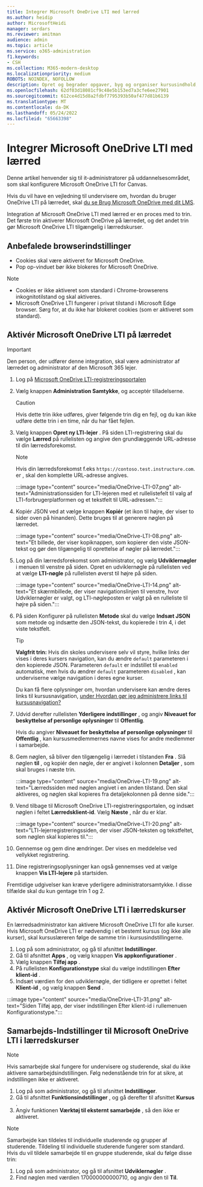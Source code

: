 ```yaml
---
title: Integrer Microsoft OneDrive LTI med lærred
ms.author: heidip
author: MicrosoftHeidi
manager: serdars
ms.reviewer: amitman
audience: admin
ms.topic: article
ms.service: o365-administration
f1.keywords:
- CSH
ms.collection: M365-modern-desktop
ms.localizationpriority: medium
ROBOTS: NOINDEX, NOFOLLOW
description: Opret og begrader opgaver, byg og organiser kursusindhold, og samarbejd om filer i realtid med den nye Microsoft OneDrive Learning Tools Interoperability App for Canvas.
ms.openlocfilehash: 62df03d18081cf9c48e5b153ed7a3cfe6ee27901
ms.sourcegitcommit: 612ce4d15d8a2fdbf7795393b50af477d81b6139
ms.translationtype: MT
ms.contentlocale: da-DK
ms.lasthandoff: 05/24/2022
ms.locfileid: "65663398"
---
```

# <a name="integrate-microsoft-onedrive-lti-with-canvas"></a>Integrer Microsoft OneDrive LTI med lærred

Denne artikel henvender sig til it-administratorer på uddannelsesområdet, som skal konfigurere Microsoft OneDrive LTI for Canvas.

Hvis du vil have en vejledning til undervisere om, hvordan du bruger OneDrive LTI på lærredet, skal [du se Brug Microsoft OneDrive med dit LMS](https://support.microsoft.com/topic/use-microsoft-onedrive-with-your-lms-c2ddeb48-f695-4267-94f2-14f7ff1b7bdd).

Integration af Microsoft OneDrive LTI med lærred er en proces med to trin. Det første trin aktiverer Microsoft OneDrive på lærredet, og det andet trin gør Microsoft OneDrive LTI tilgængelig i lærredskurser.

## <a name="recommended-browser-settings"></a>Anbefalede browserindstillinger

- Cookies skal være aktiveret for Microsoft OneDrive.
- Pop op-vinduet bør ikke blokeres for Microsoft OneDrive.

> [!NOTE]
>
> - Cookies er ikke aktiveret som standard i Chrome-browserens inkognitotilstand og skal aktiveres.
> - Microsoft OneDrive LTI fungerer i privat tilstand i Microsoft Edge browser. Sørg for, at du ikke har blokeret cookies (som er aktiveret som standard).

## <a name="enable-microsoft-onedrive-lti-in-canvas"></a>Aktivér Microsoft OneDrive LTI på lærredet

> [!IMPORTANT]
> Den person, der udfører denne integration, skal være administrator af lærredet og administrator af den Microsoft 365 lejer.

1. Log på <a href="https://onedrivelti.microsoft.com/admin" target="_blank">Microsoft OneDrive LTI-registreringsportalen</a>
2. Vælg knappen **Administration Samtykke**, og acceptér tilladelserne.

   > [!CAUTION]
   > Hvis dette trin ikke udføres, giver følgende trin dig en fejl, og du kan ikke udføre dette trin i en time, når du har fået fejlen.

3. Vælg knappen **Opret ny LTI-lejer** . På siden LTI-registrering skal du vælge **Lærred** på rullelisten og angive den grundlæggende URL-adresse til din lærredsforekomst.

   > [!NOTE]
   > Hvis din lærredsforekomst f.eks `https://contoso.test.instructure.com`. er , skal den komplette URL-adresse angives.

   :::image type="content" source="media/OneDrive-LTI-07.png" alt-text="Administrationssiden for LTI-lejeren med et rullelistefelt til valg af LTI-forbrugerplatformen og et tekstfelt til URL-adressen.":::

4. Kopiér JSON ved at vælge knappen **Kopiér** (et ikon til højre, der viser to sider oven på hinanden). Dette bruges til at generere nøglen på lærredet.

   :::image type="content" source="media/OneDrive-LTI-08.png" alt-text="Et billede, der viser kopiknappen, som kopierer den viste JSON-tekst og gør den tilgængelig til oprettelse af nøgler på lærredet.":::

5. Log på din lærredsforekomst som administrator, og vælg **Udviklernøgler** i menuen til venstre på siden. Opret en udviklernøgle på rullelisten ved at vælge **LTI-nøgle** på rullelisten øverst til højre på siden.

   :::image type="content" source="media/OneDrive-LTI-14.png" alt-text="Et skærmbillede, der viser navigationslinjen til venstre, hvor Udviklernøgler er valgt, og LTI-nøgleposten er valgt på en rulleliste til højre på siden.":::

6. På siden Konfigurer på rullelisten **Metode** skal du vælge **Indsæt JSON** som metode og indsætte den JSON-tekst, du kopierede i trin 4, i det viste tekstfelt.

    > [!TIP]
    > **Valgfrit trin:** Hvis din skoles undervisere selv vil styre, hvilke links der vises i deres kursers navigation, kan du ændre ``default`` parameteren i den kopierede JSON. Parameteren ``default`` er indstillet til ``enabled`` automatisk, men hvis du ændrer ``default`` parameteren ``disabled`` , kan underviserne vælge navigation i deres egne kurser.
    >
    > Du kan få flere oplysninger om, hvordan undervisere kan ændre deres links til kursusnavigation, [under Hvordan gør jeg administrere links til kursusnavigation?](https://community.canvaslms.com/t5/Instructor-Guide/How-do-I-manage-Course-Navigation-links/ta-p/1020)

7. Udvid derefter rullelisten **Yderligere indstillinger** , og angiv **Niveauet for beskyttelse af personlige oplysninger** til **Offentlig**. 
  
   Hvis du angiver **Niveauet for beskyttelse af personlige oplysninger** til **Offentlig** , kan kursusmedlemmernes navne vises for andre medlemmer i samarbejde.

8. Gem nøglen, så bliver den tilgængelig i lærredet i tilstanden **Fra** . Slå nøglen **til** , og kopiér den nøgle, der er angivet i kolonnen **Detaljer** , som skal bruges i næste trin.

   :::image type="content" source="media/OneDrive-LTI-19.png" alt-text="Lærredssiden med nøglen angivet i en anden tilstand. Den skal aktiveres, og nøglen skal kopieres fra detaljekolonnen på denne side.":::

9. Vend tilbage til Microsoft OneDrive LTI-registreringsportalen, og indsæt nøglen i feltet **Lærredsklient-id**. Vælg **Næste** , når du er klar.

   :::image type="content" source="media/OneDrive-LTI-20.png" alt-text="LTI-lejerregistreringssiden, der viser JSON-teksten og tekstfeltet, som nøglen skal kopieres til.":::

10. Gennemse og gem dine ændringer. Der vises en meddelelse ved vellykket registrering.

11. Dine registreringsoplysninger kan også gennemses ved at vælge knappen **Vis LTI-lejere** på startsiden.

Fremtidige udgivelser kan kræve yderligere administratorsamtykke. I disse tilfælde skal du kun gentage trin 1 og 2.

## <a name="enable-microsoft-onedrive-lti-in-canvas-courses"></a>Aktivér Microsoft OneDrive LTI i lærredskurser

En lærredsadministrator kan aktivere Microsoft OneDrive LTI for alle kurser. Hvis Microsoft OneDrive LTI er nødvendig i et bestemt kursus (og ikke alle kurser), skal kursuslæreren følge de samme trin i kursusindstillingerne.

1. Log på som administrator, og gå til afsnittet **Indstillinger**.
2. Gå til afsnittet **Apps** , og vælg knappen **Vis appkonfigurationer** .
3. Vælg knappen **Tilføj app** .
4. På rullelisten **Konfigurationstype** skal du vælge indstillingen **Efter klient-id** .
5. Indsæt værdien for den udviklernøgle, der tidligere er oprettet i feltet **Klient-id** , og vælg knappen **Send** .

:::image type="content" source="media/OneDrive-LTI-31.png" alt-text="Siden Tilføj app, der viser indstillingen Efter klient-id i rullemenuen Konfigurationstype.":::

## <a name="collaboration-settings-for-microsoft-onedrive-lti-in-canvas-courses"></a>Samarbejds-Indstillinger til Microsoft OneDrive LTI i lærredskurser

> [!NOTE]
> Hvis samarbejde skal fungere for undervisere og studerende, skal du ikke aktivere samarbejdsindstillingen. Følg nedenstående trin for at sikre, at indstillingen ikke er aktiveret.

1. Log på som administrator, og gå til afsnittet **Indstillinger**.
1. Gå til afsnittet **Funktionsindstillinger** , og gå derefter til afsnittet **Kursus** .
1. Angiv funktionen **Værktøj til eksternt samarbejde** , så den ikke er aktiveret.

> [!NOTE]
> Samarbejde kan tildeles til individuelle studerende og grupper af studerende. Tildeling til individuelle studerende fungerer som standard. Hvis du vil tildele samarbejde til en gruppe studerende, skal du følge disse trin:

1. Log på som administrator, og gå til afsnittet **Udviklernøgler** .
1. Find nøglen med værdien 170000000000710, og angiv den til **Til**.
